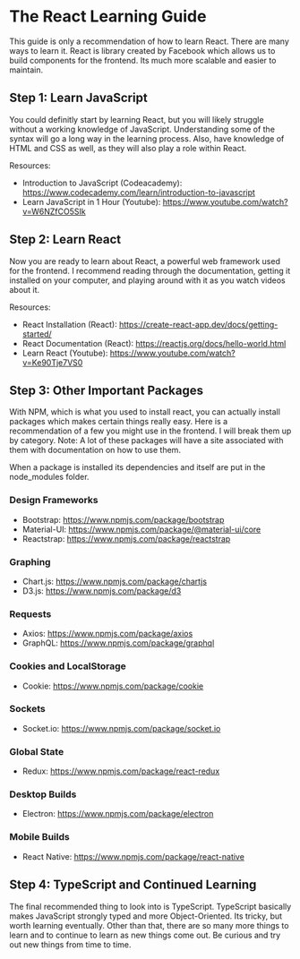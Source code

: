 # The React Learning Guide

This guide is only a recommendation of how to learn React. There are many ways to learn it. React is library created by Facebook which allows us to build components for the frontend. Its much more scalable and easier to maintain.

## Step 1: Learn JavaScript

You could definitly start by learning React, but you will likely struggle without a working knowledge of JavaScript. Understanding some of the syntax will go a long way in the learning process. Also, have knowledge of HTML and CSS as well, as they will also play a role within React.

Resources:

- Introduction to JavaScript (Codeacademy): https://www.codecademy.com/learn/introduction-to-javascript
- Learn JavaScript in 1 Hour (Youtube): https://www.youtube.com/watch?v=W6NZfCO5SIk

## Step 2: Learn React

Now you are ready to learn about React, a powerful web framework used for the frontend. I recommend reading through the documentation, getting it installed on your computer, and playing around with it as you watch videos about it.

Resources:

- React Installation (React): https://create-react-app.dev/docs/getting-started/
- React Documentation (React): https://reactjs.org/docs/hello-world.html
- Learn React (Youtube): https://www.youtube.com/watch?v=Ke90Tje7VS0

## Step 3: Other Important Packages

With NPM, which is what you used to install react, you can actually install packages which makes certain things really easy. Here is a recommendation of a few you might use in the frontend. I will break them up by category. Note: A lot of these packages will have a site associated with them with documentation on how to use them.

When a package is installed its dependencies and itself are put in the node_modules folder.

### Design Frameworks

- Bootstrap: https://www.npmjs.com/package/bootstrap
- Material-UI: https://www.npmjs.com/package/@material-ui/core
- Reactstrap: https://www.npmjs.com/package/reactstrap

### Graphing

- Chart.js: https://www.npmjs.com/package/chartjs
- D3.js: https://www.npmjs.com/package/d3

### Requests

- Axios: https://www.npmjs.com/package/axios
- GraphQL: https://www.npmjs.com/package/graphql

### Cookies and LocalStorage

- Cookie: https://www.npmjs.com/package/cookie

### Sockets

- Socket.io: https://www.npmjs.com/package/socket.io

### Global State

- Redux: https://www.npmjs.com/package/react-redux

### Desktop Builds

- Electron: https://www.npmjs.com/package/electron

### Mobile Builds

- React Native: https://www.npmjs.com/package/react-native

## Step 4: TypeScript and Continued Learning

The final recommended thing to look into is TypeScript. TypeScript basically makes JavaScript strongly typed and more Object-Oriented. Its tricky, but worth learning eventually. Other than that, there are so many more things to learn and to continue to learn as new things come out. Be curious and try out new things from time to time.
